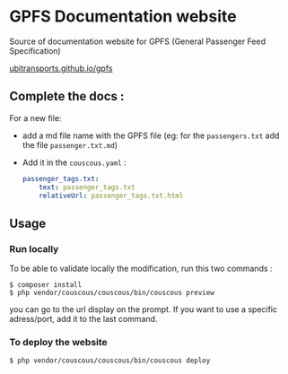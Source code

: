 # GPFS Documentation website

Source of documentation website for GPFS (General Passenger Feed Specification)

[ubitransports.github.io/gpfs](http://ubitransports.github.io/gpfs)


## Complete the docs :

For a new file:
* add a md file name with the GPFS file (eg: for the `passengers.txt` add the file `passenger.txt.md`)
* Add it in the `couscous.yaml` :
    
    ```yaml
    passenger_tags.txt:
        text: passenger_tags.txt
        relativeUrl: passenger_tags.txt.html
    ```

## Usage

### Run locally 

To be able to validate locally the modification, run this two commands :

    $ composer install
    $ php vendor/couscous/couscous/bin/couscous preview 

you can go to the url display on the prompt. 
If you want to use a specific adress/port, add it to the last command.

### To deploy the website

    $ php vendor/couscous/couscous/bin/couscous deploy
